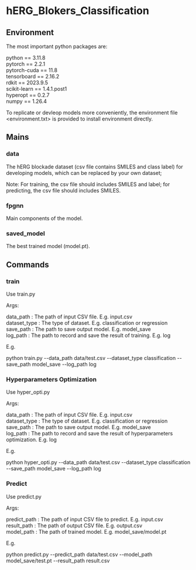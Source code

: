# hERG_Blokers_Classification  
## Environment

The most important python packages are:  

python == 3.11.8    
pytorch == 2.2.1    
pytorch-cuda == 11.8    
tensorboard == 2.16.2    
rdkit == 2023.9.5  
scikit-learn == 1.4.1.post1    
hyperopt == 0.2.7    
numpy == 1.26.4  

To replicate or devleop models more conveniently, the environment file <environment.txt> is provided to install environment directly.  

## Mains  
### data  
The hERG blockade dataset (csv file contains SMILES and class label) for developing models, which can be replaced by your own dataset;  

Note: For training, the csv file should includes SMILES and label; for predicting, the csv file should includes SMILES.   

### fpgnn  
Main components of the model.  

### saved_model  
The best trained model (model.pt).

## Commands  

### train  
Use train.py  

Args:  

data_path : The path of input CSV file. E.g. input.csv  
dataset_type : The type of dataset. E.g. classification or regression  
save_path : The path to save output model. E.g. model_save  
log_path : The path to record and save the result of training. E.g. log 

E.g.  

python train.py  --data_path data/test.csv  --dataset_type classification  --save_path model_save  --log_path log  

### Hyperparameters Optimization  
Use hyper_opti.py  

Args:  

data_path : The path of input CSV file. E.g. input.csv  
dataset_type : The type of dataset. E.g. classification or regression  
save_path : The path to save output model. E.g. model_save  
log_path : The path to record and save the result of hyperparameters optimization. E.g. log  

E.g.  

python hyper_opti.py  --data_path data/test.csv  --dataset_type classification  --save_path model_save  --log_path log  

### Predict  
Use predict.py  

Args:  

predict_path : The path of input CSV file to predict. E.g. input.csv  
result_path : The path of output CSV file. E.g. output.csv  
model_path : The path of trained model. E.g. model_save/model.pt  

E.g.  

python predict.py  --predict_path data/test.csv  --model_path model_save/test.pt  --result_path result.csv  




